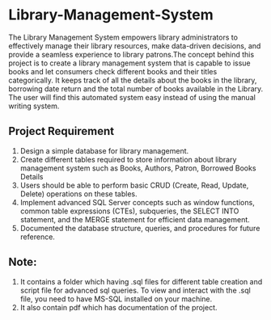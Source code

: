 # Library-Management-System
The Library Management System empowers library administrators to effectively manage their library resources, make data-driven decisions, and provide a seamless experience to library patrons.The concept behind this project is to create a library management system that is capable to issue books and let consumers check different books and their titles categorically. It keeps track of all the details about the books in the library, borrowing date return and the total number of books available in the Library. The user will find this automated system easy instead of using the manual writing system. 
## Project Requirement
1) Design a simple database for library management.
2) Create different tables required to store information about library management system such as Books, Authors, Patron, Borrowed Books Details 
3) Users should be able to perform basic CRUD (Create, Read, Update, Delete) operations on these tables.
4) Implement advanced SQL Server concepts such as window functions, common table expressions (CTEs), subqueries, the SELECT INTO statement, and the MERGE statement for efficient data management.
5) Documented the database structure, queries, and procedures for future reference.

## Note:
1) It contains a folder which having .sql files for different table creation and script file for advanced sql queries. 
To view and interact with the .sql file, you need to have MS-SQL installed on your machine.
2) It also contain pdf which has documentation of the project.
